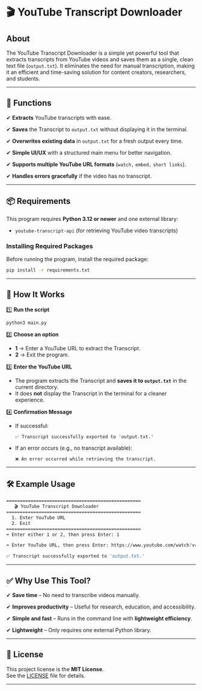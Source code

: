 # 🎬 YouTube Transcript Downloader

## **About**

The YouTube Transcript Downloader is a simple yet powerful tool that extracts transcripts from YouTube videos and saves them as a single, clean text file (`output.txt`). It eliminates the need for manual transcription, making it an efficient and time-saving solution for content creators, researchers, and students.

---

## **🚀 Functions**
✔ **Extracts** YouTube transcripts with ease.  

✔ **Saves** the Transcript to `output.txt` without displaying it in the terminal.  

✔ **Overwrites existing data** in `output.txt` for a fresh output every time.  

✔ **Simple UI/UX** with a structured main menu for better navigation.  

✔ **Supports multiple YouTube URL formats** (`watch,` `embed,` `short links`).  

✔ **Handles errors gracefully** if the video has no transcript.  

---

## **📦 Requirements**
This program requires **Python 3.12 or newer** and one external library:

- `youtube-transcript-api` (for retrieving YouTube video transcripts)

### **Installing Required Packages**
Before running the program, install the required package:
```bash
pip install -r requirements.txt
``` 

----------

## **📜 How It Works**

1️⃣ **Run the script**

```bash
python3 main.py
``` 

2️⃣ **Choose an option**

-   **1** → Enter a YouTube URL to extract the Transcript.
-   **2** → Exit the program.

3️⃣ **Enter the YouTube URL**

-   The program extracts the Transcript and **saves it to `output.txt`** in the current directory.
-   It does **not** display the Transcript in the terminal for a cleaner experience.

4️⃣ **Confirmation Message**

-   If successful:
       
    `✅ Transcript successfully exported to 'output.txt.'` 
    
-   If an error occurs (e.g., no transcript available):
    
    `❌ An error occurred while retrieving the transcript.` 
    
----------

## **🛠 Example Usage**


```bash
==================================================
   🎬 YouTube Transcript Downloader   
==================================================
  1. Enter YouTube URL
  2. Exit
==================================================
➡ Enter either 1 or 2, then press Enter: 1

➡ Enter YouTube URL, then press Enter: https://www.youtube.com/watch?v=EXAMPLE_VIDEO_ID

✅ Transcript successfully exported to 'output.txt.'
``` 

----------

## **✅ Why Use This Tool?**

✔ **Save time** – No need to transcribe videos manually.
  
✔ **Improves productivity** – Useful for research, education, and accessibility. 
 
✔ **Simple and fast** – Runs in the command line with **lightweight efficiency**. 
 
✔ **Lightweight** – Only requires one external Python library.

----------

## **📄 License**

This project license is the **MIT License**.  
See the [LICENSE](LICENSE) file for details.

---
